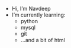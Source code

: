 - Hi, I’m Navdeep
- I’m currently learning:
    -  python
    -  mysql
    -  git
    -  ...and a bit of html

<!---
navdeep-kaur-git/navdeep-kaur-git is a ✨ special ✨ repository because its `README.md` (this file) appears on your GitHub profile.
You can click the Preview link to take a look at your changes.
--->
